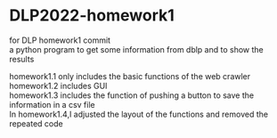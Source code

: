 # DLP2022-homework1
for DLP homework1 commit    
a python program to get some information from dblp and to show the results    

homework1.1 only includes the basic functions of the web crawler  
homework1.2 includes GUI  
homework1.3 includes the function of pushing a button to save the information in a csv file    
In homework1.4,I adjusted the layout of the functions and removed the repeated code  